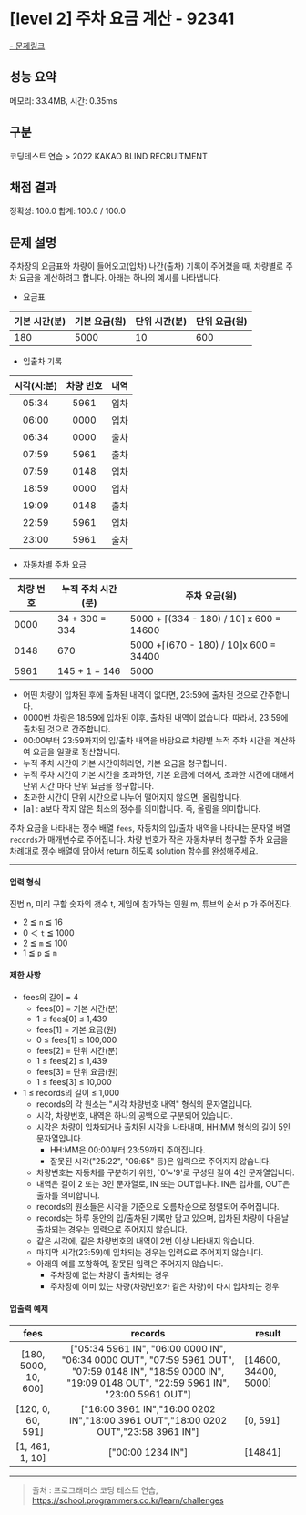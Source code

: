 # [level 2] 주차 요금 계산 - 92341

<a href="https://school.programmers.co.kr/learn/courses/30/lessons/92341">- 문제링크</a>

## 성능 요약

메모리: 33.4MB, 시간: 0.35ms

## 구분

코딩테스트 연습 > 2022 KAKAO BLIND RECRUITMENT

## 채점 결과

정확성: 100.0
합계: 100.0 / 100.0

## 문제 설명

주차장의 요금표와 차량이 들어오고(입차) 나간(출차) 기록이 주어졌을 때, 차량별로 주차 요금을 계산하려고 합니다. 아래는 하나의 예시를 나타냅니다.

- 요금표

| 기본 시간(분) | 기본 요금(원) | 단위 시간(분) | 단위 요금(원) |
| ------------- | ------------- | ------------- | ------------- |
| 180           | 5000          | 10            | 600           |

- 입출차 기록

| 시각(시:분) | 차량 번호 | 내역 |
| :---------: | :-------: | :--: |
|    05:34    |   5961    | 입차 |
|    06:00    |   0000    | 입차 |
|    06:34    |   0000    | 출차 |
|    07:59    |   5961    | 출차 |
|    07:59    |   0148    | 입차 |
|    18:59    |   0000    | 입차 |
|    19:09    |   0148    | 출차 |
|    22:59    |   5961    | 입차 |
|    23:00    |   5961    | 출차 |

- 자동차별 주차 요금

| 차량 번호 | 누적 주차 시간(분) | 주차 요금(원)                           |
| --------- | ------------------ | --------------------------------------- |
| 0000      | 34 + 300 = 334     | 5000 + ⌈(334 - 180) / 10⌉ x 600 = 14600 |
| 0148      | 670                | 5000 +⌈(670 - 180) / 10⌉x 600 = 34400   |
| 5961      | 145 + 1 = 146      | 5000                                    |

- 어떤 차량이 입차된 후에 출차된 내역이 없다면, 23:59에 출차된 것으로 간주합니다.
- 0000번 차량은 18:59에 입차된 이후, 출차된 내역이 없습니다. 따라서, 23:59에 출차된 것으로 간주합니다.
- 00:00부터 23:59까지의 입/출차 내역을 바탕으로 차량별 누적 주차 시간을 계산하여 요금을 일괄로 정산합니다.
- 누적 주차 시간이 기본 시간이하라면, 기본 요금을 청구합니다.
- 누적 주차 시간이 기본 시간을 초과하면, 기본 요금에 더해서, 초과한 시간에 대해서 단위 시간 마다 단위 요금을 청구합니다.
- 초과한 시간이 단위 시간으로 나누어 떨어지지 않으면, 올림합니다.
- ⌈a⌉ : a보다 작지 않은 최소의 정수를 의미합니다. 즉, 올림을 의미합니다.

주차 요금을 나타내는 정수 배열 `fees`, 자동차의 입/출차 내역을 나타내는 문자열 배열 `records`가 매개변수로 주어집니다. 차량 번호가 작은 자동차부터 청구할 주차 요금을 차례대로 정수 배열에 담아서 return 하도록 solution 함수를 완성해주세요.

---

#### 입력 형식

진법 n, 미리 구할 숫자의 갯수 t, 게임에 참가하는 인원 m, 튜브의 순서 p 가 주어진다.

- 2 ≦ `n` ≦ 16
- 0 ＜ `t` ≦ 1000
- 2 ≦ `m` ≦ 100
- 1 ≦ `p` ≦ `m`

#### 제한 사항

- fees의 길이 = 4
  - fees[0] = 기본 시간(분)
  - 1 ≤ fees[0] ≤ 1,439
  - fees[1] = 기본 요금(원)
  - 0 ≤ fees[1] ≤ 100,000
  - fees[2] = 단위 시간(분)
  - 1 ≤ fees[2] ≤ 1,439
  - fees[3] = 단위 요금(원)
  - 1 ≤ fees[3] ≤ 10,000
- 1 ≤ records의 길이 ≤ 1,000
  - records의 각 원소는 "시각 차량번호 내역" 형식의 문자열입니다.
  - 시각, 차량번호, 내역은 하나의 공백으로 구분되어 있습니다.
  - 시각은 차량이 입차되거나 출차된 시각을 나타내며, HH:MM 형식의 길이 5인 문자열입니다.
    - HH:MM은 00:00부터 23:59까지 주어집니다.
    - 잘못된 시각("25:22", "09:65" 등)은 입력으로 주어지지 않습니다.
  - 차량번호는 자동차를 구분하기 위한, `0'~'9'로 구성된 길이 4인 문자열입니다.
  - 내역은 길이 2 또는 3인 문자열로, IN 또는 OUT입니다. IN은 입차를, OUT은 출차를 의미합니다.
  - records의 원소들은 시각을 기준으로 오름차순으로 정렬되어 주어집니다.
  - records는 하루 동안의 입/출차된 기록만 담고 있으며, 입차된 차량이 다음날 출차되는 경우는 입력으로 주어지지 않습니다.
  - 같은 시각에, 같은 차량번호의 내역이 2번 이상 나타내지 않습니다.
  - 마지막 시각(23:59)에 입차되는 경우는 입력으로 주어지지 않습니다.
  - 아래의 예를 포함하여, 잘못된 입력은 주어지지 않습니다.
    - 주차장에 없는 차량이 출차되는 경우
    - 주차장에 이미 있는 차량(차량번호가 같은 차량)이 다시 입차되는 경우

#### 입출력 예제

|       **fees**       |                                                                          **records**                                                                          | **result**           |
| :------------------: | :-----------------------------------------------------------------------------------------------------------------------------------------------------------: | -------------------- |
| [180, 5000, 10, 600] | ["05:34 5961 IN", "06:00 0000 IN", "06:34 0000 OUT", "07:59 5961 OUT", "07:59 0148 IN", "18:59 0000 IN", "19:09 0148 OUT", "22:59 5961 IN", "23:00 5961 OUT"] | [14600, 34400, 5000] |
|  [120, 0, 60, 591]   |                                      ["16:00 3961 IN","16:00 0202 IN","18:00 3961 OUT","18:00 0202 OUT","23:58 3961 IN"]                                      | [0, 591]             |
|   [1, 461, 1, 10]    |                                                                       ["00:00 1234 IN"]                                                                       | [14841]              |

---

> 출처 : 프로그래머스 코딩 테스트 연습, <https://school.programmers.co.kr/learn/challenges>
